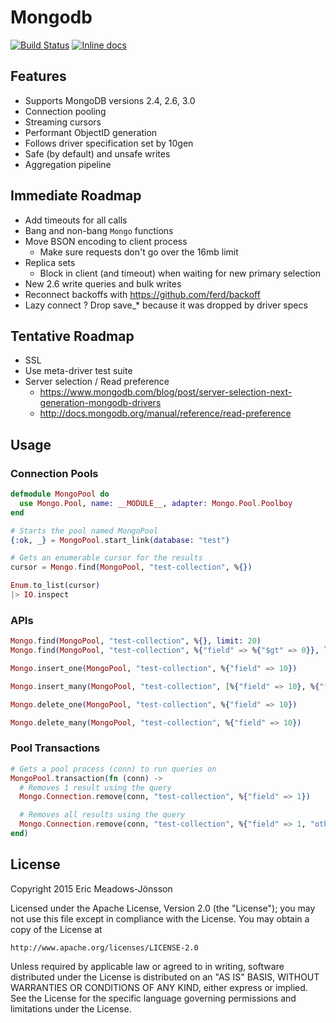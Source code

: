 Mongodb
=======

[![Build Status](https://travis-ci.org/ericmj/mongodb.svg?branch=master)](https://travis-ci.org/ericmj/mongodb)
[![Inline docs](http://inch-ci.org/github/ericmj/mongodb.svg)](http://inch-ci.org/github/ericmj/mongodb)

## Features

  * Supports MongoDB versions 2.4, 2.6, 3.0
  * Connection pooling
  * Streaming cursors
  * Performant ObjectID generation
  * Follows driver specification set by 10gen
  * Safe (by default) and unsafe writes
  * Aggregation pipeline

## Immediate Roadmap

  * Add timeouts for all calls
  * Bang and non-bang `Mongo` functions
  * Move BSON encoding to client process
    - Make sure requests don't go over the 16mb limit
  * Replica sets
    - Block in client (and timeout) when waiting for new primary selection
  * New 2.6 write queries and bulk writes
  * Reconnect backoffs with https://github.com/ferd/backoff
  * Lazy connect
  ? Drop save_* because it was dropped by driver specs

## Tentative Roadmap

  * SSL
  * Use meta-driver test suite
  * Server selection / Read preference
    - https://www.mongodb.com/blog/post/server-selection-next-generation-mongodb-drivers
    - http://docs.mongodb.org/manual/reference/read-preference

## Usage

### Connection Pools

```elixir
defmodule MongoPool do
  use Mongo.Pool, name: __MODULE__, adapter: Mongo.Pool.Poolboy
end

# Starts the pool named MongoPool
{:ok, _} = MongoPool.start_link(database: "test")

# Gets an enumerable cursor for the results
cursor = Mongo.find(MongoPool, "test-collection", %{})

Enum.to_list(cursor)
|> IO.inspect
```

### APIs
```elixir
Mongo.find(MongoPool, "test-collection", %{}, limit: 20)
Mongo.find(MongoPool, "test-collection", %{"field" => %{"$gt" => 0}}, limit: 20, sort: %{"field" => 1})

Mongo.insert_one(MongoPool, "test-collection", %{"field" => 10})

Mongo.insert_many(MongoPool, "test-collection", [%{"field" => 10}, %{"field" => 20}])

Mongo.delete_one(MongoPool, "test-collection", %{"field" => 10})

Mongo.delete_many(MongoPool, "test-collection", %{"field" => 10})
```

### Pool Transactions
```elixir
# Gets a pool process (conn) to run queries on
MongoPool.transaction(fn (conn) ->
  # Removes 1 result using the query
  Mongo.Connection.remove(conn, "test-collection", %{"field" => 1})

  # Removes all results using the query
  Mongo.Connection.remove(conn, "test-collection", %{"field" => 1, "otherfield" => 1}, multi: true)
end)
```

## License

Copyright 2015 Eric Meadows-Jönsson

Licensed under the Apache License, Version 2.0 (the "License");
you may not use this file except in compliance with the License.
You may obtain a copy of the License at

    http://www.apache.org/licenses/LICENSE-2.0

Unless required by applicable law or agreed to in writing, software
distributed under the License is distributed on an "AS IS" BASIS,
WITHOUT WARRANTIES OR CONDITIONS OF ANY KIND, either express or implied.
See the License for the specific language governing permissions and
limitations under the License.
